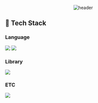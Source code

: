 <div align="center">
  
  ![header](https://capsule-render.vercel.app/api?type=rect&height=200&text=moon&fontAlign=70&animation=fadeIn)
  
</div>
  <!--Body-->
<div>
  
  ## 🧱 Tech Stack
  ### Language
   <!--Python-->
  <img src="https://img.shields.io/badge/Python-3776AB?style=flat-square&logo=Python&logoColor=white"/> 
   <!--ros-->
  <img src="https://img.shields.io/badge/Ros-22314E?style=flat-square&logo=Ros&logoColor=white"/>
  <br/>
  
  ### Library 
  <!--Selenium-->
  <img src="https://img.shields.io/badge/Selenium-43B02A?style=flat-square&logo=Selenium&logoColor=white"/>
  <br/>
  
  ### ETC
  <!--Mysql-->
  <img src="https://img.shields.io/badge/MySQL-4479A1?style=flat-square&logo=MySQL&logoColor=white"/> 
  <br/>
</div>

